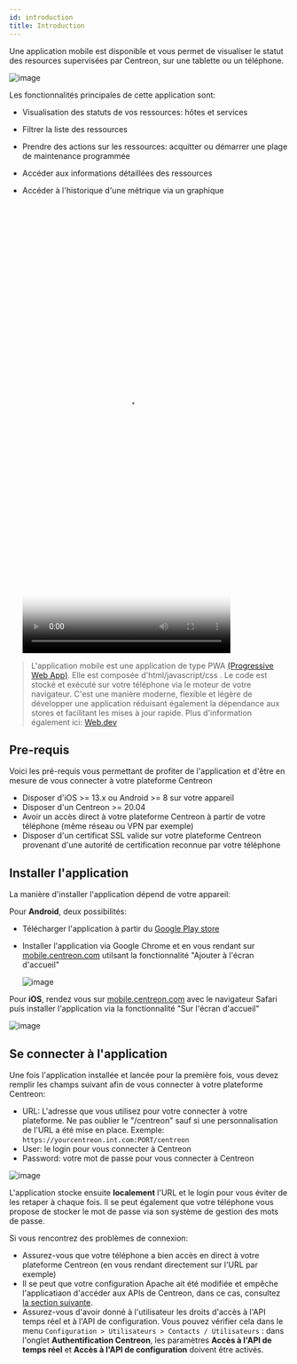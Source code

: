 ```yaml
---
id: introduction
title: Introduction
---
```


Une application mobile est disponible et vous permet de visualiser le statut des resources supervisées
par Centreon, sur une tablette ou un téléphone.

  ![image](../assets/mobile/mobile-app-screens.png)

Les fonctionnalités principales de cette application sont:

- Visualisation des statuts de vos ressources: hôtes et services
- Filtrer la liste des ressources
- Prendre des actions sur les ressources: acquitter ou démarrer une plage de maintenance programmée
- Accéder aux informations détaillées des ressources
- Accéder à l'historique d'une métrique via un graphique

  <video width="375" height="812" controls="true" allowfullscreen="true" poster="../assets/mobile/mobile-login.png">
    <source src="../assets/mobile/mobile-demo.mp4" type="video/mp4">
  </video>

> L'application mobile est une application de type PWA
> [(Progressive Web App)](https://en.wikipedia.org/wiki/Progressive_web_application). Elle est composée
> d'html/javascript/css . Le code est stocké et exécuté sur votre téléphone via le moteur de votre navigateur.
> C'est une manière moderne, flexible et légère de développer une application réduisant également la dépendance
> aux stores et facilitant les mises à jour rapide.  Plus d'information également
> ici: [Web.dev](https://web.dev/what-are-pwas/)

## Pre-requis

Voici les pré-requis vous permettant de profiter de l'application et d'être en mesure de vous
connecter à votre plateforme Centreon

- Disposer d'iOS >= 13.x ou Android >= 8 sur votre appareil
- Disposer d'un Centreon >= 20.04
- Avoir un accès direct à votre plateforme Centreon à partir de votre téléphone (même réseau ou VPN par exemple)
- Disposer d'un certificat SSL valide sur votre plateforme Centreon provenant d'une autorité de certification reconnue par votre téléphone

## Installer l'application

La manière d'installer l'application dépend de votre appareil:

<!--DOCUSAURUS_CODE_TABS-->

<!-- Android -->

Pour **Android**, deux possibilités:

  - Télécharger l'application à partir du [Google Play store](https://play.google.com/store/apps/details?id=com.centreon.mobileapp)
  - Installer l'application via Google Chrome et en vous rendant sur
  [mobile.centreon.com](https://mobile.centreon.com/)  utilsant la fonctionnalité "Ajouter à l'écran d'accueil"

    ![image](../assets/mobile/andoid-add-to-home-screen.png)

<!-- Apple/iOS -->

Pour **iOS**, rendez vous sur [mobile.centreon.com](https://mobile.centreon.com/)  avec le navigateur Safari
puis installer l'application via la fonctionnalité "Sur l'écran d'accueil"

![image](../assets/mobile/ios-add-to-home-screen.png)

<!--END_DOCUSAURUS_CODE_TABS-->

## Se connecter à l'application

Une fois l'application installée et lancée pour la première fois, vous devez remplir les champs
suivant afin de vous connecter à votre plateforme Centreon:

- URL: L'adresse que vous utilisez pour votre connecter à votre plateforme. Ne pas oublier le "/centreon" sauf si une personnalisation
de l'URL a été mise en place. Exemple: `https://yourcentreon.int.com:PORT/centreon`
- User: le login pour vous connecter à Centreon
- Password: votre mot de passe pour vous connecter à Centreon

![image](../assets/mobile/mobile-login.png)

L'application stocke ensuite **localement** l'URL et le login pour vous éviter de les retaper à chaque fois. Il se peut également
que votre téléphone vous propose de stocker le mot de passe via son système de gestion des mots de passe.

Si vous rencontrez des problèmes de connexion:

- Assurez-vous que votre téléphone a bien accès en direct à votre plateforme Centreon (en vous rendant directement sur l'URL par exemple)
- Il se peut que votre configuration Apache ait été modifiée et empêche l'applicatiaon d'accéder aux APIs de Centreon, dans ce cas,
consultez [la section suivante](../upgrade/upgrade-from-19-10.html#configure-apache-api-access).
- Assurez-vous d'avoir donné à l'utilisateur les droits d'accès à l'API temps réel et à l'API de configuration. Vous pouvez vérifier cela dans le menu
`Configuration > Utilisateurs > Contacts / Utilisateurs` : dans l'onglet **Authentification Centreon**, les paramètres **Accès à l'API de temps réel** et **Accès à l'API de configuration** doivent être activés.
